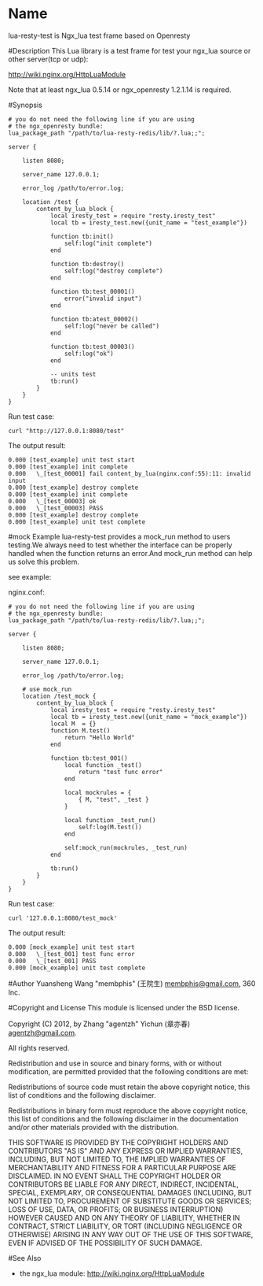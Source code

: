 # Name
lua-resty-test is Ngx_lua test frame based on Openresty


#Description
This Lua library is a test frame for test your ngx_lua source or other server(tcp or udp):

http://wiki.nginx.org/HttpLuaModule

Note that at least ngx_lua 0.5.14 or ngx_openresty 1.2.1.14 is required.

#Synopsis



```nginx
# you do not need the following line if you are using
# the ngx_openresty bundle:
lua_package_path "/path/to/lua-resty-redis/lib/?.lua;;";
    
server {

    listen 8080;

    server_name 127.0.0.1;

    error_log /path/to/error.log;

    location /test {
        content_by_lua_block {
            local iresty_test = require "resty.iresty_test"
			local tb = iresty_test.new({unit_name = "test_example"})

			function tb:init()
				self:log("init complete")
			end
				
			function tb:destroy()
				self:log("destroy complete")
			end
				
			function tb:test_00001()
				error("invalid input")
			end

			function tb:atest_00002()
				self:log("never be called")
			end

			function tb:test_00003()
				self:log("ok")
			end

			-- units test
			tb:run()				
        }
    }
}
```

Run test case:

```shell
curl "http://127.0.0.1:8080/test"
```

The output result:

```shell
0.000 [test_example] unit test start 
0.000 [test_example] init complete
0.000   \_[test_00001] fail content_by_lua(nginx.conf:55):11: invalid input 
0.000 [test_example] destroy complete
0.000 [test_example] init complete
0.000   \_[test_00003] ok
0.000   \_[test_00003] PASS 
0.000 [test_example] destroy complete
0.000 [test_example] unit test complete 
```
#mock Example
lua-resty-test provides a mock_run method to users testing.We always need to test whether the interface can be properly handled when the function returns an error.And mock_run method can help us solve this problem.

see example:

nginx.conf:
```nginx
# you do not need the following line if you are using
# the ngx_openresty bundle:
lua_package_path "/path/to/lua-resty-redis/lib/?.lua;;";

server {

    listen 8080;

    server_name 127.0.0.1;

    error_log /path/to/error.log;

    # use mock_run
    location /test_mock {
        content_by_lua_block {
            local iresty_test = require "resty.iresty_test"
            local tb = iresty_test.new({unit_name = "mock_example"})
            local M  = {}
            function M.test()
                return "Hello World"
            end

            function tb:test_001()
                local function _test()
                    return "test func error"
                end
                    
                local mockrules = {
                    { M, "test", _test }
                }

                local function _test_run()
                    self:log(M.test())
                end

                self:mock_run(mockrules, _test_run)
            end

            tb:run()
        }
    }
}
```
Run test case:
```
curl '127.0.0.1:8080/test_mock'
```
The output result:
```shell
0.000 [mock_example] unit test start 
0.000   \_[test_001] test func error
0.000   \_[test_001] PASS 
0.000 [mock_example] unit test complete 
```

#Author
Yuansheng Wang "membphis" (王院生) membphis@gmail.com, 360 Inc.

#Copyright and License
This module is licensed under the BSD license.

Copyright (C) 2012, by Zhang "agentzh" Yichun (章亦春) agentzh@gmail.com.

All rights reserved.

Redistribution and use in source and binary forms, with or without modification, are permitted provided that the following conditions are met:

Redistributions of source code must retain the above copyright notice, this list of conditions and the following disclaimer.

Redistributions in binary form must reproduce the above copyright notice, this list of conditions and the following disclaimer in the documentation and/or other materials provided with the distribution.

THIS SOFTWARE IS PROVIDED BY THE COPYRIGHT HOLDERS AND CONTRIBUTORS "AS IS" AND ANY EXPRESS OR IMPLIED WARRANTIES, INCLUDING, BUT NOT LIMITED TO, THE IMPLIED WARRANTIES OF MERCHANTABILITY AND FITNESS FOR A PARTICULAR PURPOSE ARE DISCLAIMED. IN NO EVENT SHALL THE COPYRIGHT HOLDER OR CONTRIBUTORS BE LIABLE FOR ANY DIRECT, INDIRECT, INCIDENTAL, SPECIAL, EXEMPLARY, OR CONSEQUENTIAL DAMAGES (INCLUDING, BUT NOT LIMITED TO, PROCUREMENT OF SUBSTITUTE GOODS OR SERVICES; LOSS OF USE, DATA, OR PROFITS; OR BUSINESS INTERRUPTION) HOWEVER CAUSED AND ON ANY THEORY OF LIABILITY, WHETHER IN CONTRACT, STRICT LIABILITY, OR TORT (INCLUDING NEGLIGENCE OR OTHERWISE) ARISING IN ANY WAY OUT OF THE USE OF THIS SOFTWARE, EVEN IF ADVISED OF THE POSSIBILITY OF SUCH DAMAGE.

#See Also
* the ngx_lua module: http://wiki.nginx.org/HttpLuaModule
